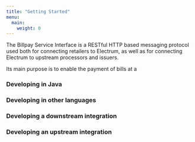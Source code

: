 ```yaml
---
title: "Getting Started"
menu:
  main:
    weight: 0
---
```


The Billpay Service Interface is a RESTful HTTP based messaging protocol used both for connecting retailers to Electrum, as well as for connecting Electrum to upstream processors and issuers.

Its main purpose is to enable the payment of bills at a


### Developing in Java


### Developing in other languages


### Developing a downstream integration


### Developing an upstream integration
